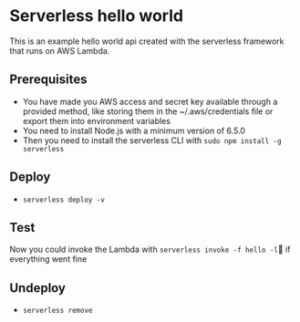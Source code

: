 # Serverless hello world
This is an example hello world api created with the serverless framework that runs on AWS Lambda.


## Prerequisites

* You have made you AWS access and secret key available through a provided method, like storing them in the ~/.aws/credentials file or export them into environment variables
* You need to install Node.js  with a minimum version of 6.5.0 
* Then you need to install the serverless CLI with `sudo npm install -g serverless`


## Deploy

* `serverless deploy -v`


## Test

Now you could invoke the Lambda with `serverless invoke -f hello -l` if everything went fine


## Undeploy

* `serverless remove`